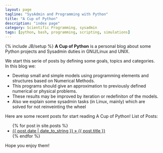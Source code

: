 ```yaml
---
layout: page
tagline: "SysAdmin and Programming with Python"
title: "A Cup of Python"
description: "index page"
category: Scientific Programming, sysadmin
tags: [python, bash, programming, scripting, simulations]
---
```

{% include JB/setup %}
**A Cup of Python** is a personal blog about some Python projects and Sysadmin
duties in GNU/Linux and UNIX.

We start this serie of posts by defining some goals, topics and categories. In this blog we:

* Develop small and simple models using programming elements and structures
based on Numerical Methods.
* This programs should give an approximation to previously defined numerical or physical problems.
* These results may be improved by iteration or redefiniton of the models.
* Also we explain some sysadmin tasks (in Linux, mainly) which are solved
for not reinveinting the wheel

Here are some recent posts for start reading A Cup of Python!
List of Posts:
<ul>
    {% for post in site.posts %}
    <li>
    <a href="{{ post.url }}">{{ post.date | date_to_string }} » {{ post.title }} </a>
    </li>
    {% endfor %} 
</ul>
Hope you enjoy them!

